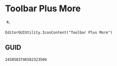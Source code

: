 # Toolbar Plus More
![](/img/Toolbar%20Plus%20More.png)

``` CSharp
EditorGUIUtility.IconContent("Toolbar Plus More")
```
## GUID
```
2438583746582323504
```
